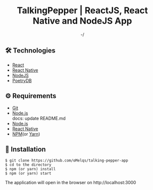 # <div align="center"> TalkingPepper | ReactJS, React Native and NodeJS App </div>

<p align="center">-/</p>

## 🛠️ Technologies

<ul>
  <li><a href="https://reactjs.org/">React</a></li>
  <li><a href="https://reactnative.dev/">React Native</a></li>
  <li><a href="https://nodejs.org/en/">NodeJS</a></li>
  <li><a href="https://poetrydb.org/index.html">PoetryDB</a></li>
</ul>

## ⚙️ Requirements

<ul>
  <li><a href="https://git-scm.com/">Git</a></li>
  <li><a href="https://nodejs.org/en/">Node.js</a></li>docs: update README.md
  <li><a href="https://developer.android.com/studio">Node.js</a></li>
  <li><a href="https://reactnative.dev/">React Native</a></li>
  <li><a href="https://www.npmjs.com/">NPM</a>(or <a href="https://yarnpkg.com/">Yarn</a>)</li>
</ul>

## 🚀 Installation

```
$ git clone https://github.com/oMelqs/talking-pepper-app
$ cd to the directory
$ npm (or yarn) install
$ npm (or yarn) start
```

The application will open in the browser on http://localhost:3000
